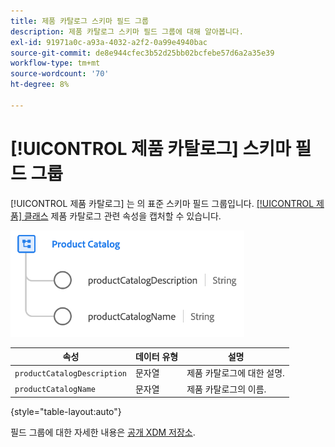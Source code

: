 ```yaml
---
title: 제품 카탈로그 스키마 필드 그룹
description: 제품 카탈로그 스키마 필드 그룹에 대해 알아봅니다.
exl-id: 91971a0c-a93a-4032-a2f2-0a99e4940bac
source-git-commit: de8e944cfec3b52d25bb02bcfebe57d6a2a35e39
workflow-type: tm+mt
source-wordcount: '70'
ht-degree: 8%

---
```


# [!UICONTROL 제품 카탈로그] 스키마 필드 그룹

[!UICONTROL 제품 카탈로그] 는 의 표준 스키마 필드 그룹입니다. [[!UICONTROL 제품] 클래스](../../classes/product.md) 제품 카탈로그 관련 속성을 캡처할 수 있습니다.

![](../../images/field-groups/product/product-catalog.png)

| 속성 | 데이터 유형 | 설명 |
| --- | --- | --- |
| `productCatalogDescription` | 문자열 | 제품 카탈로그에 대한 설명. |
| `productCatalogName` | 문자열 | 제품 카탈로그의 이름. |

{style="table-layout:auto"}

필드 그룹에 대한 자세한 내용은 [공개 XDM 저장소](https://github.com/adobe/xdm/blob/master/docs/reference/fieldgroups/product/product-catalog.schema.json).
